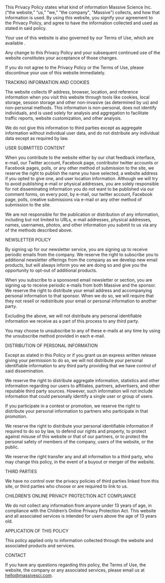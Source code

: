 This Privacy Policy states what kind of information Massive Science Inc. (“the website,” “us,” “we,” "the company", "Massive") collects, and how that information is used. By using this website, you signify your agreement to the Privacy Policy, and agree to have the information collected and used as stated in said policy.

Your use of this website is also governed by our Terms of Use, which are available .

Any change to this Privacy Policy and your subsequent continued use of the website constitutes your acceptance of those changes.

If you do not agree to the Privacy Policy or the Terms of Use, please discontinue your use of this website immediately.

TRACKING INFORMATION AND COOKIES

The website collects IP address, browser, location, and reference information when you visit this website through tools like cookies, local storage, session storage and other non-invasive (as determined by us) and non-personal methods. This information is non-personal, does not identify individuals, and is used solely for analysis and aggregation to facilitate traffic reports, website customization, and other analysis.

We do not give this information to third parties except as aggregate information without individual user data, and do not distribute any individual data except as required by law.

USER SUBMITTED CONTENT

When you contribute to the website either by our chat feedback interface, e-mail, our Twitter account, Facebook page, contributor twitter accounts or Facebook pages, polls, or any other method of submission to the site, we reserve the right to publish the name you have selected, a website address if you opted to give one, and user location information. Although we will try to avoid publishing e-mail or physical addresses, you are solely responsible for not disseminating information you do not want to be published via our comment forms, on every post, by e-mail, our twitter account, Facebook page, polls, creative submissions via e-mail or any other method of submission to the site.

We are not responsible for the publication or distribution of any information, including but not limited to URLs, e-mail addresses, physical addresses, names, usernames, photos, and other information you submit to us via any of the methods described above.

NEWSLETTER POLICY

By signing up for our newsletter service, you are signing up to receive periodic emails from the company. We reserve the right to subscribe you to additional newsletter offerings from the company as we develop new email products, but will always inform you we are doing so and give you the opportunity to opt-out of additional products.

When you subscribe to a sponsored email newsletter or section, you are signing up to receive periodic e-mails from both Massive and the sponsor. We reserve the right to distribute your email address and accompanying personal information to that sponsor. When we do so, we will require that they not resell or redistribute your email or personal information to another party.

Excluding the above, we will not distribute any personal identifiable information we receive as a part of this process to any third party.

You may choose to unsubscribe to any of these e-mails at any time by using the unsubscribe method provided in each e-mail.

DISTRIBUTION OF PERSONAL INFORMATION

Except as stated in this Policy or if you grant us an express written release giving your permission to do so, we will not distribute your personal identifiable information to any third party providing that we have control of said dissemination.

We reserve the right to distribute aggregate information, statistics and other information regarding our users to affiliates, partners, advertisers, and other reputable third party sources. However, such information will not include information that could personally identify a single user or group of users.

If you participate in a contest or promotion, we reserve the right to distribute your personal information to partners who participate in that promotion.

We reserve the right to distribute your personal identifiable information if required to do so by law, to defend our rights and property, to protect against misuse of this website or that of our partners, or to protect the personal safety of members of the company, users of the website, or the public.

We reserve the right transfer any and all information to a third party, who may change this policy, in the event of a buyout or merger of the website.

THIRD PARTIES

We have no control over the privacy policies of third parties linked from this site, or third parties who choose or are required to link to us.

CHILDREN’S ONLINE PRIVACY PROTECTION ACT COMPLIANCE

We do not collect any information from anyone under 13 years of age, in compliance with the Children’s Online Privacy Protection Act. This website and all associated services is intended for users above the age of 13 years old.

APPLICATION OF THIS POLICY

This policy applied only to information collected through the website and associated products and services.

CONTACT

If you have any questions regarding this policy, the Terms of Use, the website, the company or any associated services, please email us at hello@massivesci.com.
